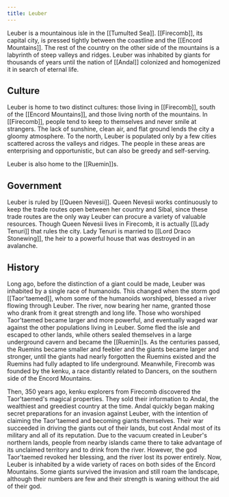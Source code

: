 ```yaml
---
title: Leuber
---
```


Leuber is a mountainous isle in the [[Tumulted Sea]]. [[Firecomb]], its capital city, is pressed tightly between the coastline and the [[Encord Mountains]]. The rest of the country on the other side of the mountains is a labyrinth of steep valleys and ridges. Leuber was inhabited by giants for thousands of years until the nation of [[Andal]] colonized and homogenized it in search of eternal life.

## Culture

Leuber is home to two distinct cultures: those living in [[Firecomb]], south of the [[Encord Mountains]], and those living north of the mountains. In [[Firecomb]], people tend to keep to themselves and never smile at strangers. The lack of sunshine, clean air, and flat ground lends the city a gloomy atmosphere. To the north, Leuber is populated only by a few cities scattered across the valleys and ridges. The people in these areas are enterprising and opportunistic, but can also be greedy and self-serving.

Leuber is also home to the [[Ruemin]]s.

## Government

Leuber is ruled by [[Queen Nevesii]]. Queen Nevesii works continuously to keep the trade routes open between her country and Sibal, since these trade routes are the only way Leuber can procure a variety of valuable resources. Though Queen Nevesii lives in Firecomb, it is actually [[Lady Tenuri]] that rules the city. Lady Tenuri is married to [[Lord Draco Stonewing]], the heir to a powerful house that was destroyed in an avalanche.

## History

Long ago, before the distinction of a giant could be made, Leuber was inhabited by a single race of humanoids. This changed when the storm god [[Taor'taemed]], whom some of the humanoids worshiped, blessed a river flowing through Leuber. The river, now bearing her name, granted those who drank from it great strength and long life. Those who worshiped Taor'taemed became larger and more powerful, and eventually waged war against the other populations living in Leuber. Some fled the isle and escaped to other lands, while others sealed themselves in a large underground cavern and became the [[Ruemin]]s. As the centuries passed, the Ruemins became smaller and feebler and the giants became larger and stronger, until the giants had nearly forgotten the Ruemins existed and the Ruemins had fully adapted to life underground. Meanwhile, Firecomb was founded by the kenku, a race distantly related to Dancers, on the southern side of the Encord Mountains.

Then, 350 years ago, kenku explorers from Firecomb discovered the Taor'taemed's magical properties. They sold their information to Andal, the wealthiest and greediest country at the time. Andal quickly began making secret preparations for an invasion against Leuber, with the intention of claiming the Taor'taemed and becoming giants themselves. Their war succeeded in driving the giants out of their lands, but cost Andal most of its military and all of its reputation. Due to the vacuum created in Leuber's northern lands, people from nearby islands came there to take advantage of its unclaimed territory and to drink from the river. However, the god Taor'taemed revoked her blessing, and the river lost its power entirely. Now, Leuber is inhabited by a wide variety of races on both sides of the Encord Mountains. Some giants survived the invasion and still roam the landscape, although their numbers are few and their strength is waning without the aid of their god.
